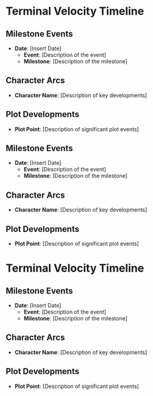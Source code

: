 # Terminal Velocity Timeline

## Milestone Events
- **Date**: [Insert Date]
  - **Event**: [Description of the event]
  - **Milestone**: [Description of the milestone]

## Character Arcs
- **Character Name**: [Description of key developments]

## Plot Developments
- **Plot Point**: [Description of significant plot events]

## Milestone Events
- **Date**: [Insert Date]
  - **Event**: [Description of the event]
  - **Milestone**: [Description of the milestone]

## Character Arcs
- **Character Name**: [Description of key developments]

## Plot Developments
- **Plot Point**: [Description of significant plot events]
# Terminal Velocity Timeline

## Milestone Events
- **Date**: [Insert Date]
  - **Event**: [Description of the event]
  - **Milestone**: [Description of the milestone]

## Character Arcs
- **Character Name**: [Description of key developments]

## Plot Developments
- **Plot Point**: [Description of significant plot events]

